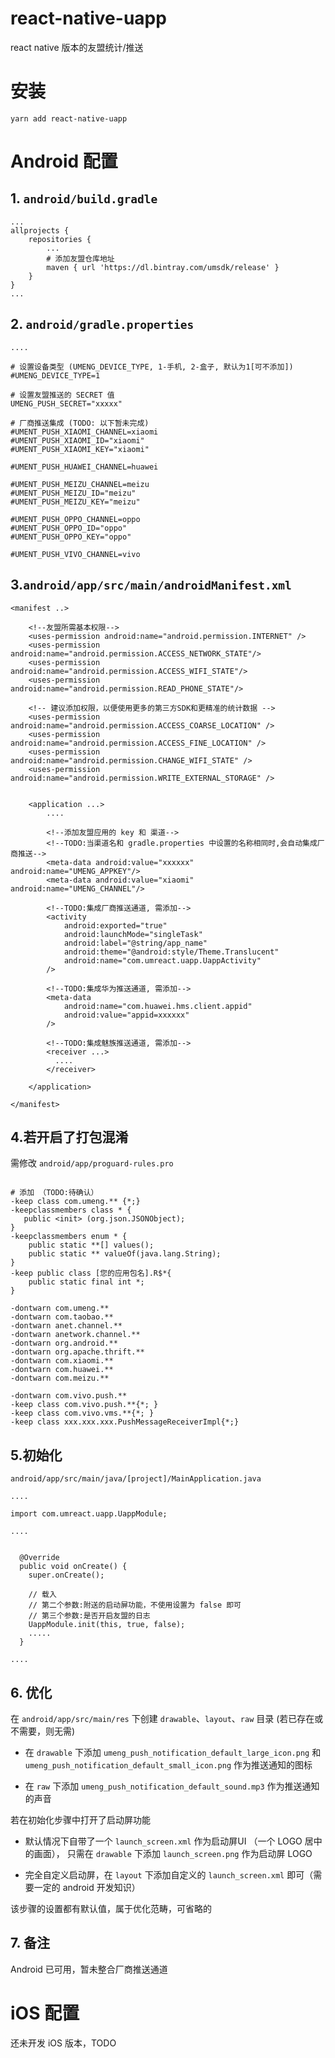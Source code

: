 # react-native-uapp
react native 版本的友盟统计/推送

# 安装

`yarn add react-native-uapp`


# Android 配置

## 1. `android/build.gradle`

```
...
allprojects {
    repositories {
        ...
        # 添加友盟仓库地址
        maven { url 'https://dl.bintray.com/umsdk/release' }
    }
}
...
```

## 2. `android/gradle.properties`

```
....

# 设置设备类型 (UMENG_DEVICE_TYPE, 1-手机, 2-盒子, 默认为1[可不添加])
#UMENG_DEVICE_TYPE=1

# 设置友盟推送的 SECRET 值
UMENG_PUSH_SECRET="xxxxx"

# 厂商推送集成 (TODO: 以下暂未完成)
#UMENT_PUSH_XIAOMI_CHANNEL=xiaomi
#UMENT_PUSH_XIAOMI_ID="xiaomi"
#UMENT_PUSH_XIAOMI_KEY="xiaomi"

#UMENT_PUSH_HUAWEI_CHANNEL=huawei

#UMENT_PUSH_MEIZU_CHANNEL=meizu
#UMENT_PUSH_MEIZU_ID="meizu"
#UMENT_PUSH_MEIZU_KEY="meizu"

#UMENT_PUSH_OPPO_CHANNEL=oppo
#UMENT_PUSH_OPPO_ID="oppo"
#UMENT_PUSH_OPPO_KEY="oppo"

#UMENT_PUSH_VIVO_CHANNEL=vivo
```

## 3.`android/app/src/main/androidManifest.xml`

```
<manifest ..>

    <!--友盟所需基本权限-->
    <uses-permission android:name="android.permission.INTERNET" />
    <uses-permission android:name="android.permission.ACCESS_NETWORK_STATE"/>
    <uses-permission android:name="android.permission.ACCESS_WIFI_STATE"/>
    <uses-permission android:name="android.permission.READ_PHONE_STATE"/>

    <!-- 建议添加权限，以便使用更多的第三方SDK和更精准的统计数据 -->
    <uses-permission android:name="android.permission.ACCESS_COARSE_LOCATION" />
    <uses-permission android:name="android.permission.ACCESS_FINE_LOCATION" />
    <uses-permission android:name="android.permission.CHANGE_WIFI_STATE" />
    <uses-permission android:name="android.permission.WRITE_EXTERNAL_STORAGE" />


    <application ...>
        ....

        <!--添加友盟应用的 key 和 渠道-->
        <!--TODO:当渠道名和 gradle.properties 中设置的名称相同时,会自动集成厂商推送-->
        <meta-data android:value="xxxxxx" android:name="UMENG_APPKEY"/>
        <meta-data android:value="xiaomi" android:name="UMENG_CHANNEL"/>

        <!--TODO:集成厂商推送通道, 需添加-->
        <activity
            android:exported="true"
            android:launchMode="singleTask"
            android:label="@string/app_name"
            android:theme="@android:style/Theme.Translucent"
            android:name="com.umreact.uapp.UappActivity"
        />

        <!--TODO:集成华为推送通道, 需添加-->
        <meta-data
            android:name="com.huawei.hms.client.appid"
            android:value="appid=xxxxxx" 
        />

        <!--TODO:集成魅族推送通道, 需添加-->
        <receiver ...>
          ....
        </receiver>

    </application>

</manifest>
```

## 4.若开启了打包混淆

需修改 `android/app/proguard-rules.pro`

```

# 添加 （TODO:待确认）
-keep class com.umeng.** {*;}
-keepclassmembers class * {
   public <init> (org.json.JSONObject);
}
-keepclassmembers enum * {
    public static **[] values();
    public static ** valueOf(java.lang.String);
}
-keep public class [您的应用包名].R$*{
    public static final int *;
}

-dontwarn com.umeng.**
-dontwarn com.taobao.**
-dontwarn anet.channel.**
-dontwarn anetwork.channel.**
-dontwarn org.android.**
-dontwarn org.apache.thrift.**
-dontwarn com.xiaomi.**
-dontwarn com.huawei.**
-dontwarn com.meizu.**

-dontwarn com.vivo.push.**
-keep class com.vivo.push.**{*; }
-keep class com.vivo.vms.**{*; }
-keep class xxx.xxx.xxx.PushMessageReceiverImpl{*;}

```


## 5.初始化
`android/app/src/main/java/[project]/MainApplication.java`

```
....

import com.umreact.uapp.UappModule;

....


  @Override
  public void onCreate() {
    super.onCreate();

    // 载入 
    // 第二个参数:附送的启动屏功能，不使用设置为 false 即可
    // 第三个参数:是否开启友盟的日志
    UappModule.init(this, true, false);
    .....
  }

....
```


## 6. 优化
在 `android/app/src/main/res` 下创建 `drawable`、`layout`、`raw` 目录 (若已存在或不需要，则无需)

- 在 `drawable` 下添加 `umeng_push_notification_default_large_icon.png` 和 `umeng_push_notification_default_small_icon.png` 作为推送通知的图标

- 在 `raw` 下添加 `umeng_push_notification_default_sound.mp3` 作为推送通知的声音

若在初始化步骤中打开了启动屏功能

- 默认情况下自带了一个 `launch_screen.xml` 作为启动屏UI （一个 LOGO 居中的画面）， 只需在 `drawable` 下添加 `launch_screen.png` 作为启动屏 LOGO

- 完全自定义启动屏，在 `layout` 下添加自定义的 `launch_screen.xml` 即可（需要一定的 android 开发知识）

该步骤的设置都有默认值，属于优化范畴，可省略的


## 7. 备注

Android 已可用，暂未整合厂商推送通道




# iOS 配置

还未开发 iOS 版本，TODO


